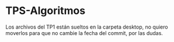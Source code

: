 # TPS-Algoritmos
Los archivos del TP1 están sueltos en la carpeta desktop, no quiero moverlos para que no cambie la fecha del commit, por las dudas.
